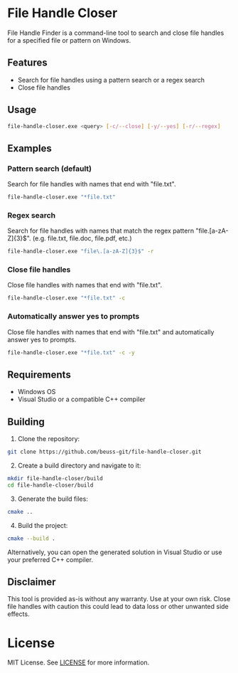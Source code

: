 # File Handle Closer

File Handle Finder is a command-line tool to search and close file handles for a specified file or pattern on Windows.

## Features

- Search for file handles using a pattern search or a regex search
- Close file handles

## Usage

```bash
file-handle-closer.exe <query> [-c/--close] [-y/--yes] [-r/--regex]
```

## Examples

### Pattern search (default)

Search for file handles with names that end with "file.txt".

```bash
file-handle-closer.exe "*file.txt"
```

### Regex search

Search for file handles with names that match the regex pattern "file\.[a-zA-Z]{3}$". (e.g. file.txt, file.doc,
file.pdf, etc.)

```bash
file-handle-closer.exe "file\.[a-zA-Z]{3}$" -r
```

### Close file handles

Close file handles with names that end with "file.txt".

```bash
file-handle-closer.exe "*file.txt" -c
```

### Automatically answer yes to prompts

Close file handles with names that end with "file.txt" and automatically answer yes to prompts.

```bash
file-handle-closer.exe "*file.txt" -c -y
```

## Requirements

- Windows OS
- Visual Studio or a compatible C++ compiler

## Building

1. Clone the repository:

```bash
git clone https://github.com/beuss-git/file-handle-closer.git
```

2. Create a build directory and navigate to it:

```bash
mkdir file-handle-closer/build
cd file-handle-closer/build
```

3. Generate the build files:

```bash
cmake ..
```

4. Build the project:

```bash
cmake --build .
```

Alternatively, you can open the generated solution in Visual Studio or use your preferred C++ compiler.

## Disclaimer

This tool is provided as-is without any warranty. Use at your own risk.
Close file handles with caution this could lead to data loss or other unwanted side effects.

# License

MIT License. See [LICENSE](LICENSE) for more information.